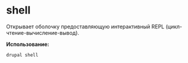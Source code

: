 # shell
Открывает оболочку предоставляющую интерактивный REPL (цикл-чтение-вычисление-вывод).

**Использование:**
```
drupal shell
```

